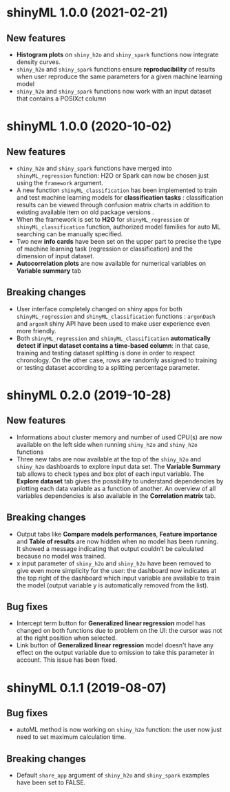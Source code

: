 # shinyML 1.0.0 (2021-02-21)

## New features
* **Histogram plots** on `shiny_h2o` and `shiny_spark` functions now integrate density curves. 
* `shiny_h2o` and `shiny_spark` functions ensure **reproducibility** of results when user reproduce the same parameters for a given machine learning model
* `shiny_h2o` and `shiny_spark` functions now work with an input dataset that contains a POSIXct column


# shinyML 1.0.0 (2020-10-02)

## New features
* `shiny_h2o` and `shiny_spark` functions have merged into `shinyML_regression` function: H2O or Spark can now be chosen just using the `framework` argument. 
* A new function `shinyML_classification` has been implemented to train and test machine learning models for **classification tasks** : classification results can be viewed through confusion matrix charts in addition to existing  available item on old package versions . 
* When the framework is set to **H2O** for `shinyML_regression` or `shinyML_classification` function, authorized model families for auto ML searching can be manually specified. 
* Two new **info cards** have been set on the upper part to precise the type of machine learning task (regression or classification) and the dimension of input dataset. 
* **Autocorrelation plots** are now available for numerical variables on **Variable summary** tab

## Breaking changes 
* User interface completely changed on shiny apps for both `shinyML_regression` and `shinyML_classification` functions : `argonDash` and `argonR` shiny API have been used to make user experience even more friendly.
* Both `shinyML_regression` and `shinyML_classification` **automatically detect if input dataset contains a time-based column**: in that case, training and testing dataset splitting is done in order to respect chronology. On the other case, rows are randomly assigned to training or testing dataset according to a splitting percentage parameter. 



# shinyML 0.2.0 (2019-10-28)

## New features
* Informations about cluster memory and number of used CPU(s) are now available on the left side when running `shiny_h2o` and `shiny_h2o` functions 
* Three new tabs are now available at the top of the `shiny_h2o` and `shiny_h2o` dashboards to explore input data set. The **Variable Summary** tab allows to check types and box plot of each input variable. The **Explore dataset** tab gives the possibility to understand dependencies by plotting each data variable as a function of another. An overview of all variables dependencies is also available in the  **Correlation matrix** tab.

## Breaking changes 
* Output tabs like **Compare models performances**, **Feature importance** and **Table of results** are now hidden when no model has been running. It showed a message indicating that output couldn't be calculated because no model was trained. 
* x input parameter of `shiny_h2o` and `shiny_h2o` have been removed to give even more simplicity for the user: the dashboard now indicates at the top right of the dashboard which input variable are available to train the model (output variable y is automatically removed from the list). 

## Bug fixes
* Intercept term button for **Generalized linear regression** model has changed on both functions due to problem on the UI: the cursor was not at the right position when selected. 
* Link button of **Generalized linear regression** model doesn't have any effect on the output variable due to omission to take this parameter in account. This issue has been fixed. 



# shinyML 0.1.1 (2019-08-07)

## Bug fixes
* autoML method is now working on `shiny_h2o` function: the user now just need to set maximum calculation time. 

## Breaking changes
* Default `share_app` argument of `shiny_h2o` and `shiny_spark` examples have been set to FALSE.

